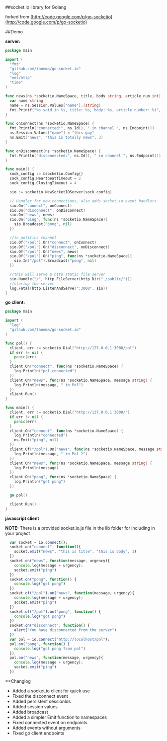 ##socket.io library for Golang

forked from [http://code.google.com/p/go-socketio](http://code.google.com/p/go-socketio)

##Demo

**server:**

```go
package main

import (
  "fmt"
  "github.com/tanema/go-socket.io"
  "log"
  "net/http"
  "time"
)

func news(ns *socketio.NameSpace, title, body string, article_num int) {
  var name string
  name = ns.Session.Values["name"].(string)
  fmt.Printf("%s said in %s, title: %s, body: %s, article number: %i", name, ns.Endpoint(), title, body, article_num)
}

func onConnect(ns *socketio.NameSpace) {
  fmt.Println("connected:", ns.Id(), " in channel ", ns.Endpoint())
  ns.Session.Values["name"] = "this guy"
  ns.Emit("news", "this is totally news", 3)
}

func onDisconnect(ns *socketio.NameSpace) {
  fmt.Println("disconnected:", ns.Id(), " in channel ", ns.Endpoint())
}

func main() {
  sock_config := &socketio.Config{}
  sock_config.HeartbeatTimeout = 2
  sock_config.ClosingTimeout = 4

  sio := socketio.NewSocketIOServer(sock_config)

  // Handler for new connections, also adds socket.io event handlers
  sio.On("connect", onConnect)
  sio.On("disconnect", onDisconnect)
  sio.On("news", news)
  sio.On("ping", func(ns *socketio.NameSpace){
    sio.Broadcast("pong", nil)
  })

  //in politics channel
  sio.Of("/pol").On("connect", onConnect)
  sio.Of("/pol").On("disconnect", onDisconnect)
  sio.Of("/pol").On("news", news)
  sio.Of("/pol").On("ping", func(ns *socketio.NameSpace){
    sio.In("/pol").Broadcast("pong", nil)
  })

  //this will serve a http static file server
  sio.Handle("/", http.FileServer(http.Dir("./public/")))
  //startup the server
  log.Fatal(http.ListenAndServe(":3000", sio))
}
```

**go client:**

```go
package main

import (
  "log"
  "github.com/tanema/go-socket.io"
)

func pol() {
  client, err := socketio.Dial("http://127.0.0.1:3000/pol")
  if err != nil {
    panic(err)
  }
  client.On("connect", func(ns *socketio.NameSpace) {
    log.Println("pol connected")
  })
  client.On("news", func(ns *socketio.NameSpace, message string) {
    log.Println(message, " in Pol")
  })
  client.Run()
}

func main() {
  client, err := socketio.Dial("http://127.0.0.1:3000/")
  if err != nil {
    panic(err)
  }
  client.On("connect", func(ns *socketio.NameSpace) {
    log.Println("connected")
    ns.Emit("ping", nil)
  })
  client.Of("/pol").On("news", func(ns *socketio.NameSpace, message string) {
    log.Println(message, " in Pol 2")
  })
  client.On("news", func(ns *socketio.NameSpace, message string) {
    log.Println(message)
  })
  client.On("pong", func(ns *socketio.NameSpace) {
    log.Println("got pong")
  })

  go pol()

  client.Run()
}
``` 

**javascript client**

 **NOTE:** There is a provided socket.io.js file in the lib folder for including in your project

```javascript
  var socket = io.connect();
  socket.on("connect", function(){
    socket.emit("news", "this is title", "this is body", 1)
  })
  socket.on("news", function(message, urgency){
    console.log(message + urgency);
    socket.emit("ping")
  })
  socket.on("pong", function() {
    console.log("got pong")
  })
  socket.of("/pol").on("news", function(message, urgency){
    console.log(message + urgency);
    socket.emit("ping")
  })
  socket.of("/pol").on("pong", function() {
    console.log("got pong")
  })
  socket.on("disconnect", function() {
    alert("You have disconnected from the server")
  })
  var pol = io.connect("http://localhost/pol");
  pol.on("pong", function() {
    console.log("got pong from pol")
  })
  pol.on("news", function(message, urgency){
    console.log(message + urgency);
    socket.emit("ping")
  })
```

==Changlog
- Added a socket.io client for quick use
- Fixed the disconnect event
- Added persistent sessionIds
- Added session values
- Added broadcast
- Added a simpler Emit function to namespaces
- Fixed connected event on endpoints
- Added events without arguments
- Fixed go client endpoints
